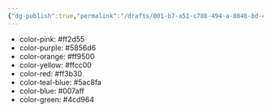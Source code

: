 ```yaml
---
{"dg-publish":true,"permalink":"/drafts/001-b7-a51-c788-494-a-8846-bd-4-c426-f6-a02/","dgHomeLink":true,"dgPassFrontmatter":false}
---
```


- color-pink: #ff2d55
- color-purple: #5856d6
- color-orange: #ff9500
- color-yellow: #ffcc00
- color-red: #ff3b30
- color-teal-blue: #5ac8fa
- color-blue: #007aff
- color-green: #4cd964